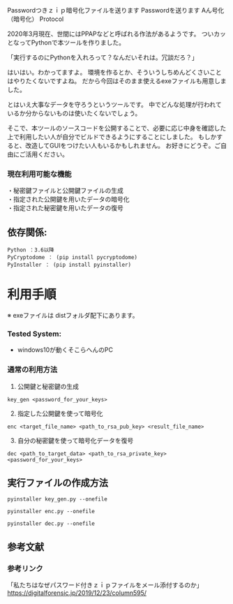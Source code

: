 
Passwordつきｚｉｐ暗号化ファイルを送ります
Passwordを送ります
Aん号化（暗号化）
Protocol

2020年3月現在、世間にはPPAPなどと呼ばれる作法があるようです。
ついカッとなってPythonで本ツールを作りました。

「実行するのにPythonを入れろって？なんだいそれは。冗談だろ？」

はいはい。わかってますよ。
環境を作るとか、そういうしちめんどくさいことはやりたくないですよね。
だから今回はそのまま使えるexeファイルも用意しました。

とはいえ大事なデータを守ろうというツールです。
中でどんな処理が行われているか分からないものは使いたくないでしょう。

そこで、本ツールのソースコードを公開することで、必要に応じ中身を確認した上で利用したい人が自分でビルドできるようにすることにしました。
もしかすると、改造してGUIをつけたい人もいるかもしれません。
お好きにどうぞ。ご自由にご活用ください。


### 現在利用可能な機能

・秘密鍵ファイルと公開鍵ファイルの生成  
・指定された公開鍵を用いたデータの暗号化  
・指定された秘密鍵を用いたデータの復号  


## 依存関係:

    Python ：3.6以降
    PyCryptodome ： (pip install pycryptodome)
    PyInstaller ： (pip install pyinstaller)


# 利用手順

※ exeファイルは distフォルダ配下にあります。

### Tested System:
* windows10が動くそこらへんのPC

### 通常の利用方法
1. 公開鍵と秘密鍵の生成

```bash:
key_gen <password_for_your_keys>
```

2. 指定した公開鍵を使って暗号化


```bash:
enc <target_file_name> <path_to_rsa_pub_key> <result_file_name>
```

3. 自分の秘密鍵を使って暗号化データを復号

```bash:
dec <path_to_target_data> <path_to_rsa_private_key> <password_for_your_keys>
```


## 実行ファイルの作成方法

```bash:
pyinstaller key_gen.py --onefile
```

```bash:
pyinstaller enc.py --onefile
```

```bash:
pyinstaller dec.py --onefile
```


## 参考文献

### 参考リンク

「私たちはなぜパスワード付きｚｉｐファイルをメール添付するのか」
https://digitalforensic.jp/2019/12/23/column595/



